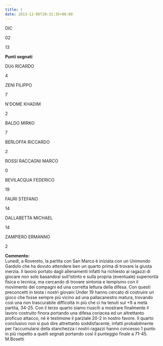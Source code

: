```yaml
---
title: |
date: 2013-12-06T20:31:35+00:00
---
```

DIC

02

13

**Punti segnati**

DUò RICARDO

4

ZENI FILIPPO

7

N'DOME KHADIM

2

BALDO MIRKO

7

BERLOFFA RICCARDO

2

ROSSI RACCAGNI MARCO

0

BEVILACQUA FEDERICO

19

FAURI STEFANO

14

DALLABETTA MICHAEL

14

ZAMPIERO ERMANNO

2

**Commento:**  
Lunedì, a Rovereto, la partita con San Marco è iniziata con un Unimondo Gardolo che ha dovuto attendere ben un quarto prima di trovare la giusta inerzia. Il lavoro portato dagli allenamenti infatti ha richiesto ai ragazzi di giocare non solo basandosi sull’istinto e sulla propria (eventuale) superiorità fisica o tecnica, ma cercando di trovare sintonia e tempismo con il movimento dei compagni ed una corretta lettura della difesa. Con questi preconcetti in testa i nostri giovani Under 19 hanno cercato di costruire un gioco che fosse sempre più vicino ad una pallacanestro matura, trovando così una non trascurabile difficoltà in più che ci ha tenuti sul +9 a metà partita, 34-25. Con il terzo quarto siamo riusciti a mostrare finalmente il lavoro costruito finora portando una difesa coriacea ed un altrettanto proficuo attacco, né è testimone il parziale 20-2 in nostro favore. Il quarto conclusivo non si può dire altrettanto soddisfacente, infatti probabilmente per l’accumularsi della stanchezza i nostri ragazzi hanno concesso 1 punto in più rispetto a quelli segnati portando così il punteggio finale a 71-45. M.Bosetti